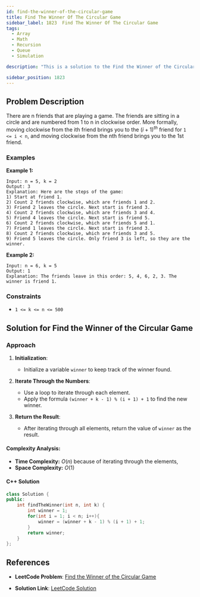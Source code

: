 ```yaml
---
id: find-the-winner-of-the-circular-game
title: Find The Winner Of The Circular Game
sidebar_label: 1823  Find The Winner Of The Circular Game
tags:
  - Array
  - Math
  - Recursion
  - Queue
  - Simulation

description: "This is a solution to the Find the Winner of the Circular Game problem on LeetCode."

sidebar_position: 1823
---
```


## Problem Description
There are n friends that are playing a game. The friends are sitting in a circle and are numbered from 1 to n in clockwise order. More formally, moving clockwise from the ith friend brings you to the $(i+1)^{th}$ friend for `1 <= i < n`, and moving clockwise from the nth friend brings you to the 1st friend.

### Examples

**Example 1:**

```
Input: n = 5, k = 2  
Output: 3  
Explanation: Here are the steps of the game:
1) Start at friend 1.
2) Count 2 friends clockwise, which are friends 1 and 2.
3) Friend 2 leaves the circle. Next start is friend 3.
4) Count 2 friends clockwise, which are friends 3 and 4.
5) Friend 4 leaves the circle. Next start is friend 5.
6) Count 2 friends clockwise, which are friends 5 and 1.
7) Friend 1 leaves the circle. Next start is friend 3.
8) Count 2 friends clockwise, which are friends 3 and 5.
9) Friend 5 leaves the circle. Only friend 3 is left, so they are the winner.
```

**Example 2:**
```
Input: n = 6, k = 5  
Output: 1  
Explanation: The friends leave in this order: 5, 4, 6, 2, 3. The winner is friend 1.
```

### Constraints

- `1 <= k <= n <= 500`

## Solution for Find the Winner of the Circular Game
### Approach 

1. **Initialization**:
   - Initialize a variable `winner` to keep track of the winner found.

2. **Iterate Through the Numbers**:
   - Use a loop to iterate through each element.
   - Apply the formula `(winner + k - 1) % (i + 1) + 1` to find the new winner.

3. **Return the Result**:
   - After iterating through all elements, return the value of `winner` as the result.


#### Complexity Analysis:

- **Time Complexity:** $O(n)$ because of iterating through the elements,
- **Space Complexity:** $O(1)$


#### C++ Solution

```cpp
class Solution {
public:
    int findTheWinner(int n, int k) {
        int winner = 1;
        for(int i = 1; i < n; i++){
            winner = (winner + k - 1) % (i + 1) + 1;
        }
        return winner;
    }
};

```




## References

- **LeetCode Problem**: [Find the Winner of the Circular Game](https://leetcode.com/problems/find-the-winner-of-the-circular-game)

- **Solution Link**: [LeetCode Solution](https://leetcode.com/problems/find-the-winner-of-the-circular-game)

